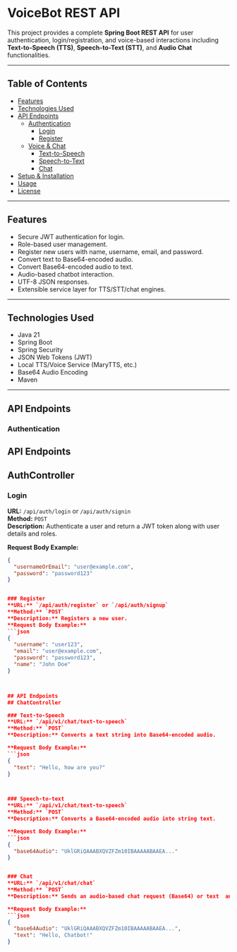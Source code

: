 # VoiceBot REST API

This project provides a complete **Spring Boot REST API** for user authentication, login/registration, and voice-based interactions including **Text-to-Speech (TTS)**, **Speech-to-Text (STT)**, and **Audio Chat** functionalities.

---

## Table of Contents
- [Features](#features)
- [Technologies Used](#technologies-used)
- [API Endpoints](#api-endpoints)
  - [Authentication](#authentication)
    - [Login](#login)
    - [Register](#register)
  - [Voice & Chat](#voice--chat)
    - [Text-to-Speech](#text-to-speech)
    - [Speech-to-Text](#speech-to-text)
    - [Chat](#chat)
- [Setup & Installation](#setup--installation)
- [Usage](#usage)
- [License](#license)

---

## Features
- Secure JWT authentication for login.
- Role-based user management.
- Register new users with name, username, email, and password.
- Convert text to Base64-encoded audio.
- Convert Base64-encoded audio to text.
- Audio-based chatbot interaction.
- UTF-8 JSON responses.
- Extensible service layer for TTS/STT/chat engines.

---

## Technologies Used
- Java 21
- Spring Boot
- Spring Security
- JSON Web Tokens (JWT)
- Local TTS/Voice Service (MaryTTS, etc.)
- Base64 Audio Encoding
- Maven

---

## API Endpoints

### Authentication
## API Endpoints
## AuthController

### Login
**URL:** `/api/auth/login` or `/api/auth/signin`  
**Method:** `POST`  
**Description:** Authenticate a user and return a JWT token along with user details and roles.

**Request Body Example:**
```json
{
  "usernameOrEmail": "user@example.com",
  "password": "password123"
}


### Register	
**URL:** `/api/auth/register` or `/api/auth/signup`  
**Method:** `POST`  
**Description:** Registers a new user.
**Request Body Example:**
```json
{
  "username": "user123",
  "email": "user@example.com",
  "password": "password123",
  "name": "John Doe"
}



## API Endpoints
## ChatController

### Text-to-Speech
**URL:** `/api/v1/chat/text-to-speech`  
**Method:** `POST`  
**Description:** Converts a text string into Base64-encoded audio.

**Request Body Example:**
```json
{
  "text": "Hello, how are you?"
}



### Speech-to-text
**URL:** `/api/v1/chat/text-to-speech`  
**Method:** `POST`  
**Description:** Converts a Base64-encoded audio into string text.

**Request Body Example:**
```json
{
  "base64Audio": "UklGRiQAAABXQVZFZm10IBAAAAABAAEA..."
}


### Chat
**URL:** `/api/v1/chat/chat`  
**Method:** `POST`  
**Description:** Sends an audio-based chat request (Base64) or text  and receives a chat response in text and audio.

**Request Body Example:**
```json
{
  "base64Audio": "UklGRiQAAABXQVZFZm10IBAAAAABAAEA...",
  "text": "Hello, Chatbot!"
}

